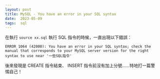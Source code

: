 ```yaml
---
layout: post
title: MySQL - You have an error in your SQL syntax
date:  2023-05-09
tags:  sql
---
```


在執行 `source xx.sql` 執行 SQL 指令的時候，一直出現以下錯誤：
```
ERROR 1064 (42000): You have an error in your SQL syntax; check the manual that corresponds to your MySQL server version for the right syntax to use near '一些SQL指令'
```

後來發現是 CREATE 指令結束、 INSERT 指令前沒有加上分號......特地打一篇警惕自己！